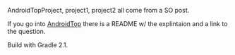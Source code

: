 AndroidTopProject, project1, project2 all come from a SO post.

If you go into [AndroidTop](AndroidTopProject) there is a README w/ the explintaion and a link to the question.

Build with Gradle 2.1.